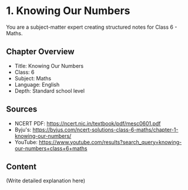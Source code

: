 # 1. Knowing Our Numbers

You are a subject-matter expert creating structured notes for Class 6 - Maths.

## Chapter Overview
- Title: Knowing Our Numbers
- Class: 6
- Subject: Maths
- Language: English
- Depth: Standard school level

## Sources
- NCERT PDF: https://ncert.nic.in/textbook/pdf/mesc0601.pdf
- Byju's: https://byjus.com/ncert-solutions-class-6-maths/chapter-1-knowing-our-numbers/
- YouTube: https://www.youtube.com/results?search_query=knowing-our-numbers+class+6+maths

## Content
(Write detailed explanation here)
